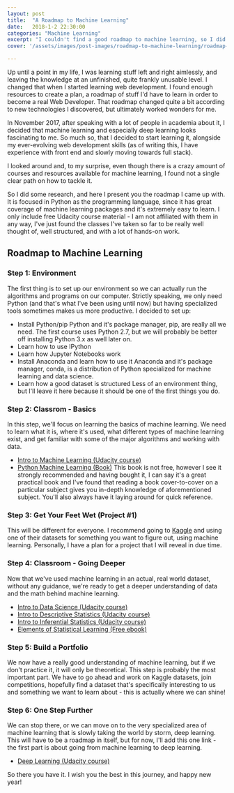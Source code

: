 ```yaml
---
layout: post
title:  "A Roadmap to Machine Learning"
date:   2018-1-2 22:30:00
categories: "Machine Learning"
excerpt: "I couldn't find a good roadmap to machine learning, so I did some research and created my own."
cover: '/assets/images/post-images/roadmap-to-machine-learning/roadmap-to-machine-learning.png'

---
```


Up until a point in my life, I was learning stuff left and right aimlessly, and leaving the knowledge at an unfinished, quite frankly unusable level.
I changed that when I started learning web development. I found enough resources to create a plan, a roadmap of stuff I'd have to learn in order to become a real Web Developer.
That roadmap changed quite a bit according to new technologies I discovered, but ultimately worked wonders for me.

In November 2017, after speaking with a lot of people in academia about it, I decided that machine learning and especially deep learning looks fascinating to me. So much so, that I decided to start learning it, alongside my ever-evolving web development skills (as of writing this, I have experience with front end and slowly moving towards full stack).

I looked around and, to my surprise, even though there is a crazy amount of courses and resources available for machine learning, I found not a single clear path on how to tackle it.

So I did some research, and here I present you the roadmap I came up with. It is focused in Python as the programming language, since it has great coverage of machine learning packages and it's extremely easy to learn. I only include free Udacity course material - I am not affiliated with them in any way, I've just found the classes I've taken so far to be really well thought of, well structured, and with a lot of hands-on work.

## Roadmap to Machine Learning

### Step 1: Environment

The first thing is to set up our environment so we can actually run the algorithms and programs on our computer. Strictly speaking, we only need Python (and that's what I've been using until now) but having specialized tools sometimes makes us more productive. I decided to set up:

* Install Python/pip
    Python and it's package manager, pip, are really all we need. The first course uses Python 2.7, but we will probably be better off installing Python 3.x as well later on.
* Learn how to use IPython
* Learn how Jupyter Notebooks work
* Install Anaconda and learn how to use it
    Anaconda and it's package manager, conda, is a distribution of Python specialized for machine learning and data science.
* Learn how a good dataset is structured
    Less of an environment thing, but I'll leave it here because it should be one of the first things you do.

### Step 2: Classrom - Basics

In this step, we'll focus on learning the basics of machine learning. We need to learn what it is, where it's used, what different types of machine learning exist, and get familiar with some of the major algorithms and working with data.

* [Intro to Machine Learning (Udacity course)](https://www.udacity.com/course/intro-to-machine-learning--ud120)
* [Python Machine Learning (Book)](https://www.amazon.com/Python-Machine-Learning-scikit-learn-TensorFlow/dp/1787125939)
    This book is not free, however I see it strongly recommended and having bought it, I can say it's a great practical book and I've found that reading a book cover-to-cover on a particular subject gives you in-depth knowledge of aforementioned subject. You'll also always have it laying around for quick reference.

### Step 3: Get Your Feet Wet (Project #1)

This will be different for everyone. I recommend going to [Kaggle](https://www.kaggle.com/) and using one of their datasets for something you want to figure out, using machine learning. Personally, I have a plan for a project that I will reveal in due time.

### Step 4: Classroom - Going Deeper

Now that we've used machine learning in an actual, real world dataset, without any guidance, we're ready to get a deeper understanding of data and the math behind machine learning.

* [Intro to Data Science (Udacity course)](https://www.udacity.com/course/intro-to-data-science--ud359)
* [Intro to Descriptive Statistics (Udacity course)](https://www.udacity.com/course/intro-to-descriptive-statistics--ud827)
* [Intro to Inferential Statistics (Udacity course)](https://www.udacity.com/course/intro-to-inferential-statistics--ud201)
* [Elements of Statistical Learning (Free ebook)](https://web.stanford.edu/~hastie/Papers/ESLII.pdf)

### Step 5: Build a Portfolio

We now have a really good understanding of machine learning, but if we don't practice it, it will only be theoretical. This step is probably the most important part. We have to go ahead and work on Kaggle datasets, join competitions, hopefully find a dataset that's specifically interesting to us and something we want to learn about - this is actually where we can shine!

### Step 6: One Step Further

We can stop there, or we can move on to the very specialized area of machine learning that is slowly taking the world by storm, deep learning. This will have to be a roadmap in itself, but for now, I'll add this one link - the first part is about going from machine learning to deep learning.

* [Deep Learning (Udacity course)](https://www.udacity.com/course/deep-learning--ud730)

So there you have it. I wish you the best in this journey, and happy new year!
